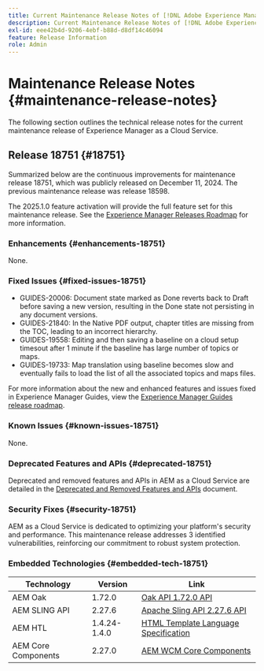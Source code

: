 ```yaml
---
title: Current Maintenance Release Notes of [!DNL Adobe Experience Manager] as a Cloud Service.
description: Current Maintenance Release Notes of [!DNL Adobe Experience Manager] as a Cloud Service.
exl-id: eee42b4d-9206-4ebf-b88d-d8df14c46094
feature: Release Information
role: Admin
---
```


# Maintenance Release Notes {#maintenance-release-notes}

The following section outlines the technical release notes for the current maintenance release of Experience Manager as a Cloud Service.

## Release 18751 {#18751}

Summarized below are the continuous improvements for maintenance release 18751, which was publicly released on December 11, 2024. The previous maintenance release was release 18598.

The 2025.1.0 feature activation will provide the full feature set for this maintenance release. See the [Experience Manager Releases Roadmap](https://experienceleague.adobe.com/en/docs/experience-manager-release-information/aem-release-updates/update-releases-roadmap) for more information.

### Enhancements {#enhancements-18751}

None.

### Fixed Issues {#fixed-issues-18751}

* GUIDES-20006: Document state marked as Done reverts back to Draft before saving a new version, resulting in the Done state not persisting in any document versions.
* GUIDES-21840: In the Native PDF output, chapter titles are missing from the TOC, leading to an incorrect hierarchy.
* GUIDES-19558: Editing and then saving a baseline on a cloud setup timesout after 1 minute if the baseline has large number of topics or maps.
* GUIDES-19733: Map translation using baseline becomes slow and eventually fails to load the list of all the associated topics and maps files.

For more information about the new and enhanced features and issues fixed in Experience Manager Guides, view the [Experience Manager Guides release roadmap](https://experienceleague.adobe.com/en/docs/experience-manager-guides/using/release-info/aem-guides-releases-roadmap).

### Known Issues {#known-issues-18751}

None.

### Deprecated Features and APIs {#deprecated-18751}

Deprecated and removed features and APIs in AEM as a Cloud Service are detailed in the [Deprecated and Removed Features and APIs](/help/release-notes/deprecated-removed-features.md) document.

### Security Fixes {#security-18751}

AEM as a Cloud Service is dedicated to optimizing your platform's security and performance. This maintenance release addresses 3 identified vulnerabilities, reinforcing our commitment to robust system protection.

### Embedded Technologies {#embedded-tech-18751}

|Technology|Version|Link|
|---|---|---|
|AEM Oak | 1.72.0|[Oak API 1.72.0 API](https://www.javadoc.io/doc/org.apache.jackrabbit/oak-api/1.72.0/index.html)| 
|AEM SLING API | 2.27.6 |[Apache Sling API 2.27.6 API](https://www.javadoc.io/doc/org.apache.sling/org.apache.sling.api/latest/index.html)|
|AEM HTL| 1.4.24-1.4.0 |[HTML Template Language Specification](https://github.com/adobe/htl-spec)|
|AEM Core Components| 2.27.0|[AEM WCM Core Components](https://github.com/adobe/aem-core-wcm-components)|
